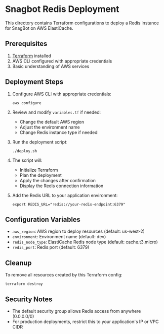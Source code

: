 # Snagbot Redis Deployment

This directory contains Terraform configurations to deploy a Redis instance for SnagBot on AWS ElastiCache.

## Prerequisites

1. [Terraform](https://www.terraform.io/) installed
2. AWS CLI configured with appropriate credentials
3. Basic understanding of AWS services

## Deployment Steps

1. Configure AWS CLI with appropriate credentials:
   ```
   aws configure
   ```

2. Review and modify `variables.tf` if needed:
   - Change the default AWS region
   - Adjust the environment name
   - Change Redis instance type if needed

3. Run the deployment script:
   ```
   ./deploy.sh
   ```

4. The script will:
   - Initialize Terraform
   - Plan the deployment
   - Apply the changes after confirmation
   - Display the Redis connection information

5. Add the Redis URL to your application environment:
   ```
   export REDIS_URL="redis://your-redis-endpoint:6379"
   ```

## Configuration Variables

- `aws_region`: AWS region to deploy resources (default: us-west-2)
- `environment`: Environment name (default: dev)
- `redis_node_type`: ElastiCache Redis node type (default: cache.t3.micro)
- `redis_port`: Redis port (default: 6379)

## Cleanup

To remove all resources created by this Terraform config:

```
terraform destroy
```

## Security Notes

- The default security group allows Redis access from anywhere (0.0.0.0/0)
- For production deployments, restrict this to your application's IP or VPC CIDR